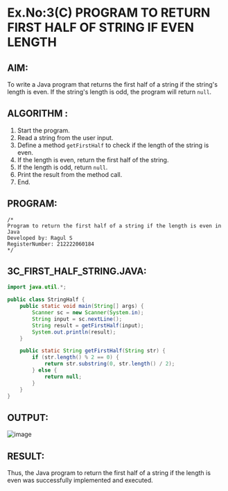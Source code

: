 # Ex.No:3(C) PROGRAM TO RETURN FIRST HALF OF STRING IF EVEN LENGTH

## AIM:
To write a Java program that returns the first half of a string if the string's length is even. If the string's length is odd, the program will return `null`.

## ALGORITHM :
1. Start the program.
2. Read a string from the user input.
3. Define a method `getFirstHalf` to check if the length of the string is even.
4. If the length is even, return the first half of the string.
5. If the length is odd, return `null`.
6. Print the result from the method call.
7. End.

## PROGRAM:
```
/*
Program to return the first half of a string if the length is even in Java
Developed by: Ragul S
RegisterNumber: 212222060184
*/
```

## 3C_FIRST_HALF_STRING.JAVA:
```java
import java.util.*;

public class StringHalf {
    public static void main(String[] args) {
        Scanner sc = new Scanner(System.in);
        String input = sc.nextLine();
        String result = getFirstHalf(input);
        System.out.println(result);
    }

    public static String getFirstHalf(String str) {
        if (str.length() % 2 == 0) {
            return str.substring(0, str.length() / 2);
        } else {
            return null;
        }
    }
}
```

## OUTPUT:
![image](https://github.com/user-attachments/assets/f81b0158-f6bd-4e0f-9336-58acf5b5de2c)



## RESULT:
Thus, the Java program to return the first half of a string if the length is even was successfully implemented and executed.
